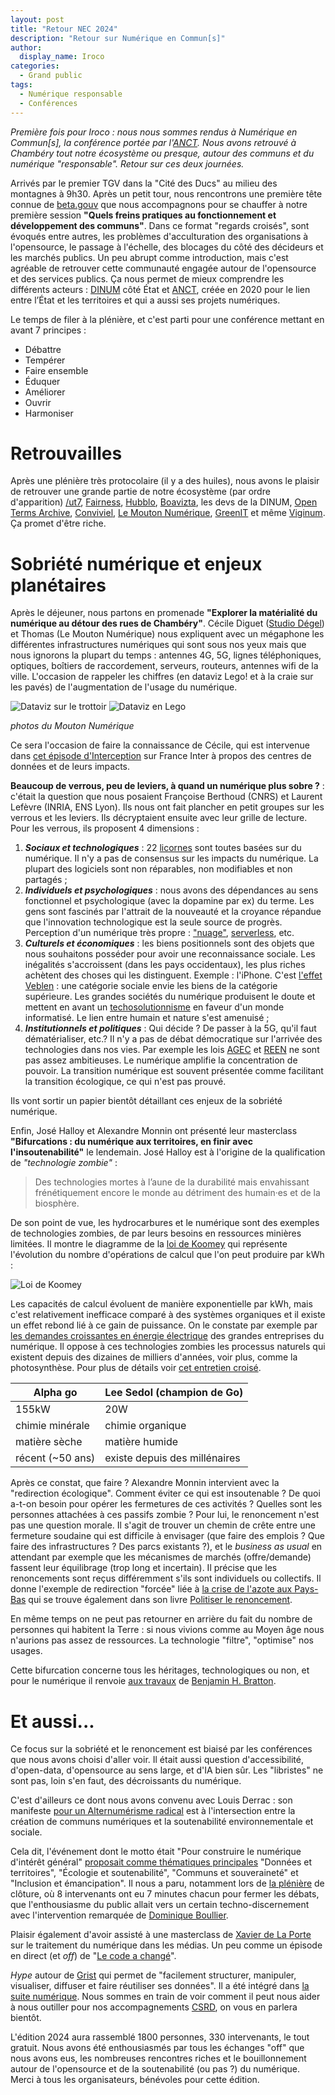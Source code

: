 ```yaml
---
layout: post
title: "Retour NEC 2024"
description: "Retour sur Numérique en Commun[s]"
author:
  display_name: Iroco
categories:
  - Grand public
tags:
  - Numérique responsable
  - Conférences
---
```


_Première fois pour Iroco : nous nous sommes rendus à Numérique en Commun[s], la conférence portée par l'[ANCT](https://agence-cohesion-territoires.gouv.fr/). Nous avons retrouvé à Chambéry tout notre écosystème ou presque, autour des communs et du numérique "responsable". Retour sur ces deux journées._

Arrivés par le premier TGV dans la "Cité des Ducs" au milieu des montagnes à 9h30. Après un petit tour, nous rencontrons une première tête connue de [beta.gouv](https://beta.gouv.fr/) que nous accompagnons pour se chauffer à notre première session **"Quels freins pratiques au fonctionnement et développement des communs"**. Dans ce format "regards croisés", sont évoqués entre autres, les problèmes d'acculturation des organisations à l'opensource, le passage à l'échelle, des blocages du côté des décideurs et les marchés publics. Un peu abrupt comme introduction, mais c'est agréable de retrouver cette communauté engagée autour de l'opensource et des services publics. Ça nous permet de mieux comprendre les différents acteurs : [DINUM](https://www.numerique.gouv.fr/dinum/) côté État et [ANCT](https://agence-cohesion-territoires.gouv.fr/), créée en 2020 pour le lien entre l’État et les territoires et qui a aussi ses projets numériques.

Le temps de filer à la plénière, et c'est parti pour une conférence mettant en avant 7 principes&nbsp;:

* Débattre
* Tempérer
* Faire ensemble
* Éduquer
* Améliorer
* Ouvrir
* Harmoniser

# Retrouvailles

Après une plénière très protocolaire (il y a des huiles), nous avons le plaisir de retrouver une grande partie de notre écosystème (par ordre d'apparition) [/ut7](https://ut7.fr/), [Fairness](https://fairness.coop), [Hubblo](https://hubblo.org/), [Boavizta](https://boavizta.org/), les devs de la DINUM, [Open Terms Archive](https://opentermsarchive.org), [Conviviel](https://www.conviviel.org/), [Le Mouton Numérique](https://mouton-numerique.org/), [GreenIT](https://www.greenit.fr/) et même [Viginum](https://www.sgdsn.gouv.fr/notre-organisation/composantes/service-de-vigilance-et-protection-contre-les-ingerences-numeriques). Ça promet d'être riche.

# Sobriété numérique et enjeux planétaires

Après le déjeuner, nous partons en promenade **"Explorer la matérialité du numérique au détour des rues de Chambéry"**. Cécile Diguet ([Studio Dégel](https://studiodegel.com/)) et Thomas (Le Mouton Numérique) nous expliquent avec un mégaphone les différentes infrastructures numériques qui sont sous nos yeux mais que nous ignorons la plupart du temps : antennes 4G, 5G, lignes téléphoniques, optiques, boîtiers de raccordement, serveurs, routeurs, antennes wifi de la ville. L'occasion de rappeler les chiffres (en dataviz Lego! et à la craie sur les pavés) de l'augmentation de l'usage du numérique.

![Dataviz sur le trottoir](/images/nec2024/trottoir.png)
![Dataviz en Lego](/images/nec2024/lego.png)

*photos du Mouton Numérique*

Ce sera l'occasion de faire la connaissance de Cécile, qui est intervenue dans [cet épisode d'Interception](https://www.radiofrance.fr/franceinter/podcasts/interception/interception-du-dimanche-22-septembre-2024-8847789) sur France Inter à propos des centres de données et de leurs impacts.

**Beaucoup de verrous, peu de leviers, à quand un numérique plus sobre ?** : c'était la question que nous posaient Françoise Berthoud (CNRS) et Laurent Lefèvre (INRIA, ENS Lyon). Ils nous ont fait plancher en petit groupes sur les verrous et les leviers. Ils décryptaient ensuite avec leur grille de lecture. Pour les verrous, ils proposent 4 dimensions :

1. ***Sociaux et technologiques*** : 22 [licornes](https://fr.wikipedia.org/wiki/Licorne_(%C3%A9conomie)) sont toutes basées sur du numérique. Il n'y a pas de consensus sur les impacts du numérique. La plupart des logiciels sont non réparables, non modifiables et non partagés ;
2. ***Individuels et psychologiques*** : nous avons des dépendances au sens fonctionnel et psychologique (avec la dopamine par ex) du terme. Les gens sont fascinés par l'attrait de la nouveauté et la croyance répandue que l'innovation technologique est la seule source de progrès. Perception d'un numérique très propre : ["nuage"](https://fr.wikipedia.org/wiki/Cloud_computing), [serverless](https://fr.wikipedia.org/wiki/Informatique_sans_serveur), etc.
3. ***Culturels et économiques*** : les biens positionnels sont des objets que nous souhaitons posséder pour avoir une reconnaissance sociale. Les inégalités s'accroissent (dans les pays occidentaux), les plus riches achètent des choses qui les distinguent. Exemple : l'iPhone. C'est [l'effet Veblen](https://fr.wikipedia.org/wiki/Effet_Veblen) : une catégorie sociale envie les biens de la catégorie supérieure. Les grandes sociétés du numérique produisent le doute et mettent en avant un [techosolutionnisme](https://fr.wikipedia.org/wiki/Technosolutionnisme) en faveur d'un monde informatisé. Le lien entre humain et nature s'est amenuisé ;
4. ***Institutionnels et politiques*** : Qui décide ? De passer à la 5G, qu'il faut dématérialiser, etc.? Il n'y a pas de débat démocratique sur l'arrivée des technologies dans nos vies. Par exemple les lois [AGEC](https://www.ecologie.gouv.fr/loi-anti-gaspillage-economie-circulaire) et [REEN](https://ecoresponsable.numerique.gouv.fr/r%C3%A9glementations/) ne sont pas assez ambitieuses. Le numérique amplifie la concentration de pouvoir. La transition numérique est souvent présentée comme facilitant la transition écologique, ce qui n'est pas prouvé.

Ils vont sortir un papier bientôt détaillant ces enjeux de la sobriété numérique.

Enfin, José Halloy et Alexandre Monnin ont présenté leur masterclass **"Bifurcations : du numérique aux territoires, en finir avec l'insoutenabilité"** le lendemain. José Halloy est à l'origine de la qualification de *"technologie zombie"* :

> Des technologies mortes à l’aune de la durabilité mais envahissant frénétiquement encore le monde au détriment des humain·es et de la biosphère.

De son point de vue, les hydrocarbures et le numérique sont des exemples de technologies zombies, de par leurs besoins en ressources minières limitées. Il montre le diagramme de la [loi de Koomey](https://fr.wikipedia.org/wiki/Loi_de_Koomey) qui représente l'évolution du nombre d'opérations de calcul que l'on peut produire par kWh :

![Loi de Koomey](/images/nec2024/Koomeys_law_graph.jpg)

Les capacités de calcul évoluent de manière exponentielle par kWh, mais c'est relativement inefficace comparé à des systèmes organiques et il existe un effet rebond lié à ce gain de puissance. On le constate par exemple par [les demandes croissantes en énergie électrique](https://www.bloomberg.com./graphics/2024-ai-data-centers-power-grids/?srnd=undefined) des grandes entreprises du numérique. Il oppose à ces technologies zombies les processus naturels qui existent depuis des dizaines de milliers d'années, voir plus, comme la photosynthèse. Pour plus de détails voir [cet entretien croisé](https://www.ritimo.org/Au-dela-du-low-tech-technologies-zombies-soutenabilite-et-inventions).

| Alpha go         | Lee Sedol (champion de Go)    |
|------------------|-------------------------------|
| 155kW            | 20W                           |
| chimie minérale  | chimie organique              |
| matière sèche    | matière humide                |
| récent (~50 ans) | existe depuis des millénaires |

Après ce constat, que faire ? Alexandre Monnin intervient avec la "redirection écologique". Comment éviter ce qui est insoutenable ? De quoi a-t-on besoin pour opérer les fermetures de ces activités ? Quelles sont les personnes attachées à ces passifs zombie ? Pour lui, le renoncement n'est pas une question morale. Il s'agit de trouver un chemin de crête entre une fermeture soudaine qui est difficile à envisager (que faire des emplois ? Que faire des infrastructures ? Des parcs existants ?), et le *business as usual* en attendant par exemple que les mécanismes de marchés (offre/demande) fassent leur équilibrage (trop long et incertain). Il précise que les renoncements sont reçus différemment s'ils sont individuels ou collectifs. Il donne l'exemple de redirection "forcée" liée à [la crise de l'azote aux Pays-Bas](https://www.youtube.com/watch?v=NMvi_gocBtA) qui se trouve également dans son livre [Politiser le renoncement](https://www.babelio.com/livres/Monnin-Politiser-le-renoncement/1490735).

En même temps on ne peut pas retourner en arrière du fait du nombre de personnes qui habitent la Terre : si nous vivions comme au Moyen âge nous n'aurions pas assez de ressources. La technologie "filtre", "optimise" nos usages.

Cette bifurcation concerne tous les héritages, technologiques ou non, et pour le numérique il renvoie [aux travaux](https://web.archive.org/web/20240912013507/https://thenewnormal.strelka.com/) de [Benjamin H. Bratton](https://en.wikipedia.org/wiki/Benjamin_H._Bratton).

# Et aussi...

Ce focus sur la sobriété et le renoncement est biaisé par les conférences que nous avons choisi d'aller voir. Il était aussi question d'accessibilité, d'open-data, d'opensource au sens large, et d'IA bien sûr. Les "libristes" ne sont pas, loin s'en faut, des décroissants du numérique.

C'est d'ailleurs ce dont nous avons convenu avec Louis Derrac : son manifeste [pour un Alternumérisme radical](https://louisderrac.com/alternumerisme-radical/) est à l'intersection entre la création de communs numériques et la soutenabilité environnementale et sociale.

Cela dit, l'événement dont le motto était "Pour construire le numérique d'intérêt général" [proposait comme thématiques principales](https://www.youtube.com/watch?v=2QU4rC8sg2U) "Données et territoires", "Écologie et soutenabilité", "Communs et souveraineté" et "Inclusion et émancipation". Il nous a paru, notamment lors de [la plénière](https://www.youtube.com/watch?v=232N7zhp2fQ) de clôture, où 8 intervenants ont eu 7 minutes chacun pour fermer les débats, que l'enthousiasme du public allait vers un certain techno-discernement avec l'intervention remarquée de [Dominique Boullier](https://fr.wikipedia.org/wiki/Dominique_Boullier).

Plaisir également d'avoir assisté à une masterclass de [Xavier de La Porte](https://fr.wikipedia.org/wiki/Xavier_de_La_Porte) sur le traitement du numérique dans les médias. Un peu comme un épisode en direct (et *off*) de "[Le code a changé](https://www.radiofrance.fr/franceinter/podcasts/le-code-a-change)".

*Hype* autour de [Grist](https://www.getgrist.com/) qui permet de "facilement structurer, manipuler, visualiser, diffuser et faire réutiliser ses données". Il a été intégré dans [la suite numérique](https://lasuite.numerique.gouv.fr/). Nous sommes en train de voir comment il peut nous aider à nous outiller pour nos accompagnements [CSRD](https://finance.ec.europa.eu/capital-markets-union-and-financial-markets/company-reporting-and-auditing/company-reporting/corporate-sustainability-reporting_en), on vous en parlera bientôt.

L'édition 2024 aura rassemblé 1800 personnes, 330 intervenants, le tout gratuit. Nous avons été enthousiasmés par tous les échanges "off" que nous avons eus, les nombreuses rencontres riches et le bouillonnement autour de l'opensource et de la soutenabilité (ou pas&nbsp;?) du numérique. Merci à tous les organisateurs, bénévoles pour cette édition.
